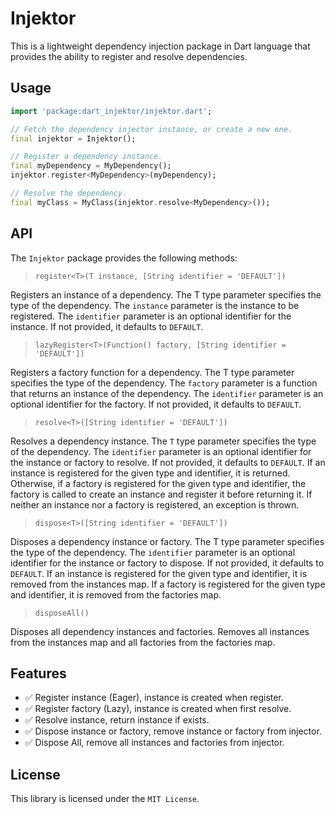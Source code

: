 # Injektor

This is a lightweight dependency injection package in Dart language that provides the ability to register and resolve dependencies.

## Usage

```dart
import 'package:dart_injektor/injektor.dart';

// Fetch the dependency injector instance, or create a new one.
final injektor = Injektor();

// Register a dependency instance.
final myDependency = MyDependency();
injektor.register<MyDependency>(myDependency);

// Resolve the dependency.
final myClass = MyClass(injektor.resolve<MyDependency>());
```

## API

The `Injektor` package provides the following methods:

> `register<T>(T instance, [String identifier = 'DEFAULT'])`

Registers an instance of a dependency. The T type parameter specifies the type of the dependency. The `instance` parameter is the instance to be registered. The `identifier` parameter is an optional identifier for the instance. If not provided, it defaults to `DEFAULT`.

> `lazyRegister<T>(Function() factory, [String identifier = 'DEFAULT'])`

Registers a factory function for a dependency. The T type parameter specifies the type of the dependency. The `factory` parameter is a function that returns an instance of the dependency. The `identifier` parameter is an optional identifier for the factory. If not provided, it defaults to `DEFAULT`.

> `resolve<T>([String identifier = 'DEFAULT'])`

Resolves a dependency instance. The `T` type parameter specifies the type of the dependency. The `identifier` parameter is an optional identifier for the instance or factory to resolve. If not provided, it defaults to `DEFAULT`. If an instance is registered for the given type and identifier, it is returned. Otherwise, if a factory is registered for the given type and identifier, the factory is called to create an instance and register it before returning it. If neither an instance nor a factory is registered, an exception is thrown.

> `dispose<T>([String identifier = 'DEFAULT'])`

Disposes a dependency instance or factory. The T type parameter specifies the type of the dependency. The `identifier` parameter is an optional identifier for the instance or factory to dispose. If not provided, it defaults to `DEFAULT`. If an instance is registered for the given type and identifier, it is removed from the instances map. If a factory is registered for the given type and identifier, it is removed from the factories map.

> `disposeAll()`

Disposes all dependency instances and factories. Removes all instances from the instances map and all factories from the factories map.

## Features

- ✅ Register instance (Eager), instance is created when register.
- ✅ Register factory (Lazy), instance is created when first resolve.
- ✅ Resolve instance, return instance if exists.
- ✅ Dispose instance or factory, remove instance or factory from injector.
- ✅ Dispose All, remove all instances and factories from injector.

## License

This library is licensed under the `MIT License`.
